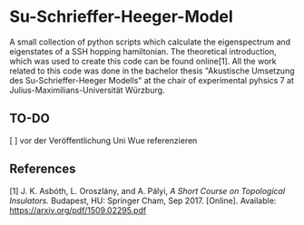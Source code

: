 # Su-Schrieffer-Heeger-Model
 A small collection of python scripts which calculate the eigenspectrum and eigenstates of a SSH hopping hamiltonian.
 The theoretical introduction, which was used to create this code can be found online[1].
 All the work related to this code was done in the bachelor thesis "Akustische Umsetzung des Su-Schrieffer-Heeger Modells" at the chair of experimental pyhsics 7 at Julius-Maximilians-Universität Würzburg.

## TO-DO
[ ] vor der Veröffentlichung Uni Wue referenzieren

## References
[1] J. K. Asbóth, L. Oroszlány, and A. Pályi, *A Short Course on Topological Insulators.* Budapest, HU: Springer Cham, Sep 2017. [Online]. Available: https://arxiv.org/pdf/1509.02295.pdf
